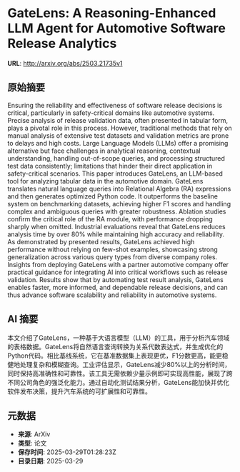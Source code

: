 # GateLens: A Reasoning-Enhanced LLM Agent for Automotive Software Release Analytics

**URL**: http://arxiv.org/abs/2503.21735v1

## 原始摘要

Ensuring the reliability and effectiveness of software release decisions is
critical, particularly in safety-critical domains like automotive systems.
Precise analysis of release validation data, often presented in tabular form,
plays a pivotal role in this process. However, traditional methods that rely on
manual analysis of extensive test datasets and validation metrics are prone to
delays and high costs. Large Language Models (LLMs) offer a promising
alternative but face challenges in analytical reasoning, contextual
understanding, handling out-of-scope queries, and processing structured test
data consistently; limitations that hinder their direct application in
safety-critical scenarios. This paper introduces GateLens, an LLM-based tool
for analyzing tabular data in the automotive domain. GateLens translates
natural language queries into Relational Algebra (RA) expressions and then
generates optimized Python code. It outperforms the baseline system on
benchmarking datasets, achieving higher F1 scores and handling complex and
ambiguous queries with greater robustness. Ablation studies confirm the
critical role of the RA module, with performance dropping sharply when omitted.
Industrial evaluations reveal that GateLens reduces analysis time by over 80%
while maintaining high accuracy and reliability. As demonstrated by presented
results, GateLens achieved high performance without relying on few-shot
examples, showcasing strong generalization across various query types from
diverse company roles. Insights from deploying GateLens with a partner
automotive company offer practical guidance for integrating AI into critical
workflows such as release validation. Results show that by automating test
result analysis, GateLens enables faster, more informed, and dependable release
decisions, and can thus advance software scalability and reliability in
automotive systems.


## AI 摘要

本文介绍了GateLens，一种基于大语言模型（LLM）的工具，用于分析汽车领域的表格数据。GateLens将自然语言查询转换为关系代数表达式，并生成优化的Python代码。相比基线系统，它在基准数据集上表现更优，F1分数更高，能更稳健地处理复杂和模糊查询。工业评估显示，GateLens减少80%以上的分析时间，同时保持高准确性和可靠性。该工具无需依赖少量示例即可实现高性能，展现了跨不同公司角色的强泛化能力。通过自动化测试结果分析，GateLens能加快并优化软件发布决策，提升汽车系统的可扩展性和可靠性。

## 元数据

- **来源**: ArXiv
- **类型**: 论文
- **保存时间**: 2025-03-29T01:28:23Z
- **目录日期**: 2025-03-29
